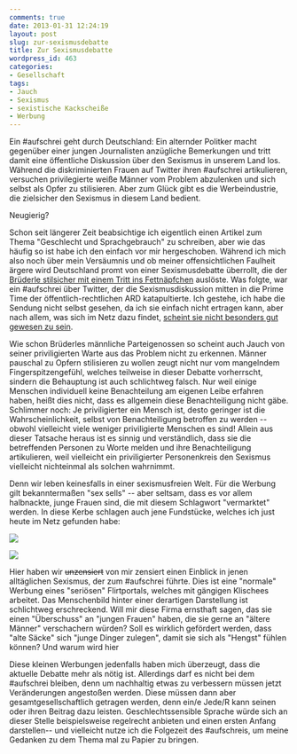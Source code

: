 ```yaml
---
comments: true
date: 2013-01-31 12:24:19
layout: post
slug: zur-sexismusdebatte
title: Zur Sexismusdebatte
wordpress_id: 463
categories:
- Gesellschaft
tags:
- Jauch
- Sexismus
- sexistische Kackscheiße
- Werbung
---
```


Ein #aufschrei geht durch Deutschland: Ein alternder Politker macht gegenüber einer jungen Journalisten anzügliche Bemerkungen und tritt damit eine öffentliche Diskussion über den Sexismus in unserem Land los. Während die diskriminierten Frauen auf Twitter ihren #aufschrei artikulieren, versuchen privilegierte weiße Männer vom Problem abzulenken und sich selbst als Opfer zu stilisieren. Aber zum Glück gibt es die Werbeindustrie, die zielsicher den Sexismus in diesem Land bedient.

Neugierig?

<!-- more -->

Schon seit längerer Zeit beabsichtige ich eigentlich einen Artikel zum Thema "Geschlecht und Sprachgebrauch" zu schreiben, aber wie das häufig so ist habe ich den einfach vor mir hergeschoben. Während ich mich also noch über mein Versäumnis und ob meiner offensichtlichen Faulheit ärgere wird Deutschland promt von einer Sexismusdebatte überrollt, die der [Brüderle stilsicher mit einem Tritt ins Fettnäpfchen](http://taz.de/Sexismus-Debatte-um-Bruederle/!109845/) auslöste. Was folgte, war ein #aufschrei über Twitter, der die Sexismusdiskussion mitten in die Prime Time der öffentlich-rechtlichen ARD katapultierte. Ich gestehe, ich habe die Sendung nicht selbst gesehen, da ich sie einfach nicht ertragen kann, aber nach allem, was sich im Netz dazu findet, [scheint sie nicht besonders gut gewesen zu sein](http://www.ruhrbarone.de/ein-offener-brief-an-guenther-jauch/).

Wie schon Brüderles männliche Parteigenossen so scheint auch Jauch von seiner priviligierten Warte aus das Problem nicht zu erkennen. Männer pauschal zu Opfern stilisieren zu wollen zeugt nicht nur vom mangelndem Fingerspitzengefühl, welches teilweise in dieser Debatte vorherrscht, sindern die Behauptung ist auch schlichtweg falsch. Nur weil einige Menschen individuell keine Benachteilung am eigenen Leibe erfahren haben, heißt dies nicht, dass es allgemein diese Benachteiligung nicht gäbe. Schlimmer noch: Je priviligierter ein Mensch ist, desto geringer ist die Wahrscheinlichkeit, selbst von Benachteiligung betroffen zu werden -- obwohl vielleicht viele weniger priviligierte Menschen es sind! Allein aus dieser Tatsache heraus ist es sinnig und verständlich, dass sie die betreffenden Personen zu Worte melden und ihre Benachteiligung artikulieren, weil vielleicht ein priviligierter Personenkreis den Sexismus vielleicht nichteinmal als solchen wahrnimmt.

Denn wir leben keinesfalls in einer sexismusfreien Welt. Für die Werbung gilt bekanntermaßen "sex sells" -- aber seltsam, dass es vor allem halbnackte, junge Frauen sind, die mit diesem Schlagwort "vermarktet" werden. In diese Kerbe schlagen auch jene Fundstücke, welches ich just heute im Netz gefunden habe:

![](https://lh3.googleusercontent.com/-4r6DZTyQnyk/UQfGZFO_i5I/AAAAAAAABDw/Va5E55qj_qU/s248/Bildschirmfoto%2520-%252029.01.2013%2520-%252013%253A33%253A34.png)




![](https://lh4.googleusercontent.com/-Lo_wIPC2qTw/UQo8Po_IoVI/AAAAAAAABEU/5Od17Y3UVQI/s243/Bildschirmfoto+-+31.01.2013+-+10%3A39%3A13.png)


Hier haben wir <del>un</del><del>zensiert</del> von mir zensiert einen Einblick in jenen alltäglichen Sexismus, der zum #aufschrei führte. Dies ist eine "normale" Werbung eines "seriösen" Flirtportals, welches mit gängigen Klischees arbeitet. Das Menschenbild hinter einer derartigen Darstellung ist schlichtweg erschreckend. Will mir diese Firma ernsthaft sagen, das sie einen "Überschuss" an "jungen Frauen" haben, die sie gerne an "ältere Männer" verschachern würden? Soll es wirklich gefördert werden, dass "alte Säcke" sich "junge Dinger zulegen", damit sie sich als "Hengst" fühlen können? Und warum wird hier

Diese kleinen Werbungen jedenfalls haben mich überzeugt, dass die aktuelle Debatte mehr als nötig ist. Allerdings darf es nicht bei dem #aufschrei bleiben, denn um nachhaltig etwas zu verbessern müssen jetzt Veränderungen angestoßen werden. Diese müssen dann aber gesamtgesellschaftlich getragen werden, denn ein/e Jede/R kann seinen oder ihren Beitrag dazu leisten. Geschlechtssensible Sprache würde sich an dieser Stelle beispielsweise regelrecht anbieten und einen ersten Anfang darstellen-- und vielleicht nutze ich die Folgezeit des #aufschreis, um meine Gedanken zu dem Thema mal zu Papier zu bringen.
